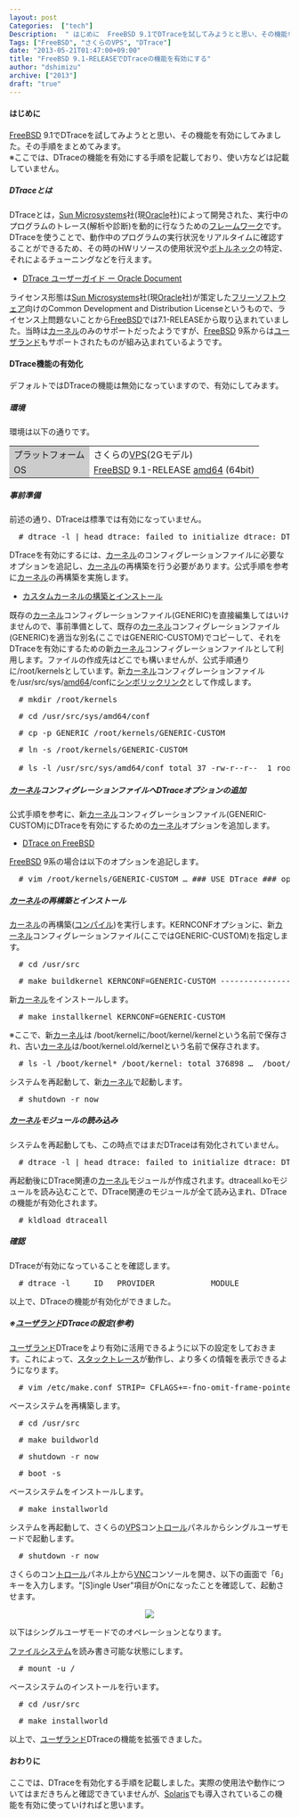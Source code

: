 ```yaml
---
layout: post
Categories:  ["tech"]
Description:  " はじめに  FreeBSD 9.1でDTraceを試してみようとと思い、その機能を有効にしてみました。その手順をまとめてみます。 ※ここでは、DTraceの機能を有効にする手順を記載しており、使い方などは記載していません。   DTrac"
Tags: ["FreeBSD", "さくらのVPS", "DTrace"]
date: "2013-05-21T01:47:00+09:00"
title: "FreeBSD 9.1-RELEASEでDTraceの機能を有効にする"
author: "dshimizu"
archive: ["2013"]
draft: "true"
---
```


<body>
<h4>はじめに</h4>
<p><a class="keyword" href="http://d.hatena.ne.jp/keyword/FreeBSD">FreeBSD</a> 9.1でDTraceを試してみようとと思い、その機能を有効にしてみました。その手順をまとめてみます。<br>※ここでは、DTraceの機能を有効にする手順を記載しており、使い方などは記載していません。 </p>
<a name="more"></a><h5>DTraceとは</h5>
<p>DTraceとは，<a class="keyword" href="http://d.hatena.ne.jp/keyword/Sun%20Microsystems">Sun Microsystems</a>社(現<a class="keyword" href="http://d.hatena.ne.jp/keyword/Oracle">Oracle</a>社)によって開発された、実行中のプログラムのトレース(解析や診断)を動的に行なうための<a class="keyword" href="http://d.hatena.ne.jp/keyword/%A5%D5%A5%EC%A1%BC%A5%E0%A5%EF%A1%BC%A5%AF">フレームワーク</a>です。DTraceを使うことで、動作中のプログラムの実行状況をリアルタイムに確認することができるため、その時のHWリソースの使用状況や<a class="keyword" href="http://d.hatena.ne.jp/keyword/%A5%DC%A5%C8%A5%EB%A5%CD%A5%C3%A5%AF">ボトルネック</a>の特定、それによるチューニングなどを行えます。 </p>
<ul>  <li><a href="http://docs.oracle.com/cd/E19253-01/819-5488/">DTrace ユーザーガイド ー Oracle Document</a></li>
</ul>
<p>ライセンス形態は<a class="keyword" href="http://d.hatena.ne.jp/keyword/Sun%20Microsystems">Sun Microsystems</a>社(現<a class="keyword" href="http://d.hatena.ne.jp/keyword/Oracle">Oracle</a>社)が策定した<a class="keyword" href="http://d.hatena.ne.jp/keyword/%A5%D5%A5%EA%A1%BC%A5%BD%A5%D5%A5%C8%A5%A6%A5%A7%A5%A2">フリーソフトウェア</a>向けのCommon Development and Distribution Licenseというもので、ライセンス上問題ないことから<a class="keyword" href="http://d.hatena.ne.jp/keyword/FreeBSD">FreeBSD</a>では7.1-RELEASEから取り込まれていました。当時は<a class="keyword" href="http://d.hatena.ne.jp/keyword/%A5%AB%A1%BC%A5%CD%A5%EB">カーネル</a>のみのサポートだったようですが、<a class="keyword" href="http://d.hatena.ne.jp/keyword/FreeBSD">FreeBSD</a> 9系からは<a class="keyword" href="http://d.hatena.ne.jp/keyword/%A5%E6%A1%BC%A5%B6%A5%E9%A5%F3%A5%C9">ユーザランド</a>もサポートされたものが組み込まれているようです。 </p>
<h4>DTrace機能の有効化</h4>
<p>デフォルトではDTraceの機能は無効になっていますので、有効にしてみます。 </p>
<h5>環境</h5>
<p>環境は以下の通りです。 </p>
<table>
<tr>  <td bgcolor="#cccccc">プラットフォーム</td>  <td>さくらの<a class="keyword" href="http://d.hatena.ne.jp/keyword/VPS">VPS</a>(2Gモデル)</td>
</tr>
<tr>  <td bgcolor="#cccccc">OS</td>  <td>
<a class="keyword" href="http://d.hatena.ne.jp/keyword/FreeBSD">FreeBSD</a> 9.1-RELEASE <a class="keyword" href="http://d.hatena.ne.jp/keyword/amd64">amd64</a> (64bit)</td>
</tr>
</table> <h5>事前準備</h5>
<p>前述の通り、DTraceは標準では有効になっていません。 </p>
<pre class="terminal">  # dtrace -l | head dtrace: failed to initialize dtrace: DTrace device not available on system  
</pre>
<p>DTraceを有効にするには、<a class="keyword" href="http://d.hatena.ne.jp/keyword/%A5%AB%A1%BC%A5%CD%A5%EB">カーネル</a>のコンフィグレーションファイルに必要なオプションを追記し、<a class="keyword" href="http://d.hatena.ne.jp/keyword/%A5%AB%A1%BC%A5%CD%A5%EB">カーネル</a>の再構築を行う必要があります。公式手順を参考に<a class="keyword" href="http://d.hatena.ne.jp/keyword/%A5%AB%A1%BC%A5%CD%A5%EB">カーネル</a>の再構築を実施します。 </p>
<ul>  <li><a href="http://www.freebsd.org/doc/ja/books/handbook/kernelconfig-building.html">カスタムカーネルの構築とインストール</a></li>
</ul>
<p>既存の<a class="keyword" href="http://d.hatena.ne.jp/keyword/%A5%AB%A1%BC%A5%CD%A5%EB">カーネル</a>コンフィグレーションファイル(GENERIC)を直接編集してはいけませんので、事前準備として、既存の<a class="keyword" href="http://d.hatena.ne.jp/keyword/%A5%AB%A1%BC%A5%CD%A5%EB">カーネル</a>コンフィグレーションファイル(GENERIC)を適当な別名(ここではGENERIC-CUSTOM)でコピーして、それをDTraceを有効にするための新<a class="keyword" href="http://d.hatena.ne.jp/keyword/%A5%AB%A1%BC%A5%CD%A5%EB">カーネル</a>コンフィグレーションファイルとして利用します。ファイルの作成先はどこでも構いませんが、公式手順通りに/root/kernelsとしています。新<a class="keyword" href="http://d.hatena.ne.jp/keyword/%A5%AB%A1%BC%A5%CD%A5%EB">カーネル</a>コンフィグレーションファイルを/usr/src/sys/<a class="keyword" href="http://d.hatena.ne.jp/keyword/amd64">amd64</a>/confに<a class="keyword" href="http://d.hatena.ne.jp/keyword/%A5%B7%A5%F3%A5%DC%A5%EA%A5%C3%A5%AF%A5%EA%A5%F3%A5%AF">シンボリックリンク</a>として作成します。<br></p>
<pre class="terminal">  # mkdir /root/kernels   
</pre>
<p></p>
<pre class="terminal">  # cd /usr/src/sys/amd64/conf   
</pre>
<pre class="terminal">  # cp -p GENERIC /root/kernels/GENERIC-CUSTOM  
</pre>
<pre class="terminal">  # ln -s /root/kernels/GENERIC-CUSTOM  
</pre>
<pre class="terminal">  # ls -l /usr/src/sys/amd64/conf total 37 -rw-r--r--  1 root  wheel    491  1月  1 23:38 DEFAULTS -rw-r--r--  1 root  wheel  14189  1月  1 23:38 GENERIC lrwxr-xr-x  1 root  wheel     28  5月 19 21:27 GENERIC-CUSTOM -&gt; /root/kernels/GENERIC-CUSTOM -rw-r--r--  1 root  wheel    791  1月  1 23:38 GENERIC.hints -rw-r--r--  1 root  wheel    143  1月  1 23:38 Makefile -rw-r--r--  1 root  wheel  16552  1月  1 23:38 NOTES -rw-r--r--  1 root  wheel    646  1月  1 23:38 XENHVM  
</pre>
<h5>
<a class="keyword" href="http://d.hatena.ne.jp/keyword/%A5%AB%A1%BC%A5%CD%A5%EB">カーネル</a>コンフィグレーションファイルへDTraceオプションの追加</h5>
<p>公式手順を参考に、新<a class="keyword" href="http://d.hatena.ne.jp/keyword/%A5%AB%A1%BC%A5%CD%A5%EB">カーネル</a>コンフィグレーションファイル(GENERIC-CUSTOM)にDTraceを有効にするための<a class="keyword" href="http://d.hatena.ne.jp/keyword/%A5%AB%A1%BC%A5%CD%A5%EB">カーネル</a>オプションを追加します。 </p>
<ul>  <li><a href="https://wiki.freebsd.org/DTrace">DTrace on FreeBSD</a></li>
</ul>
<p><a class="keyword" href="http://d.hatena.ne.jp/keyword/FreeBSD">FreeBSD</a> 9系の場合は以下のオプションを追記します。 </p>
<pre class="terminal">  # vim /root/kernels/GENERIC-CUSTOM … ### USE DTrace ### options         KDTRACE_HOOKS options         DDB_CTF options         KDTRACE_FRAME makeoptions     WITH_CTF=1  
</pre>
<h5>
<a class="keyword" href="http://d.hatena.ne.jp/keyword/%A5%AB%A1%BC%A5%CD%A5%EB">カーネル</a>の再構築とインストール</h5>
<p><a class="keyword" href="http://d.hatena.ne.jp/keyword/%A5%AB%A1%BC%A5%CD%A5%EB">カーネル</a>の再構築(<a class="keyword" href="http://d.hatena.ne.jp/keyword/%A5%B3%A5%F3%A5%D1%A5%A4%A5%EB">コンパイル</a>)を実行します。KERNCONFオプションに、新<a class="keyword" href="http://d.hatena.ne.jp/keyword/%A5%AB%A1%BC%A5%CD%A5%EB">カーネル</a>コンフィグレーションファイル(ここではGENERIC-CUSTOM)を指定します。 </p>
<pre class="terminal">  # cd /usr/src  
</pre>
<pre class="terminal">  # make buildkernel KERNCONF=GENERIC-CUSTOM -------------------------------------------------------------- &gt;&gt;&gt; Kernel build for GENERIC-CUSTOM started on Sun May 19 22:35:01 JST 2013 -------------------------------------------------------------- ===&gt; GENERIC-CUSTOM … … … objcopy --only-keep-debug zlib.ko.debug zlib.ko.symbols objcopy --strip-debug --add-gnu-debuglink=zlib.ko.symbols zlib.ko.debug zlib.ko -------------------------------------------------------------- &gt;&gt;&gt; Kernel build for GENERIC-CUSTOM completed on Sun May 19 22:10:11 JST 2013 --------------------------------------------------------------  
</pre>
<p>新<a class="keyword" href="http://d.hatena.ne.jp/keyword/%A5%AB%A1%BC%A5%CD%A5%EB">カーネル</a>をインストールします。 </p>
<pre class="terminal">  # make installkernel KERNCONF=GENERIC-CUSTOM  
</pre>
<p>※ここで、新<a class="keyword" href="http://d.hatena.ne.jp/keyword/%A5%AB%A1%BC%A5%CD%A5%EB">カーネル</a>は /boot/kernelに/boot/kernel/kernelという名前で保存され、古い<a class="keyword" href="http://d.hatena.ne.jp/keyword/%A5%AB%A1%BC%A5%CD%A5%EB">カーネル</a>は/boot/kernel.old/kernelという名前で保存されます。  </p>
<pre class="terminal">  # ls -l /boot/kernel* /boot/kernel: total 376898 …  /boot/kernel.old: total 357491 …  
</pre>
<p>システムを再起動して、新<a class="keyword" href="http://d.hatena.ne.jp/keyword/%A5%AB%A1%BC%A5%CD%A5%EB">カーネル</a>で起動します。 </p>
<pre class="terminal">  # shutdown -r now  
</pre>
<h5>
<a class="keyword" href="http://d.hatena.ne.jp/keyword/%A5%AB%A1%BC%A5%CD%A5%EB">カーネル</a>モジュールの読み込み</h5>
<p>システムを再起動しても、この時点ではまだDTraceは有効化されていません。 </p>
<pre class="terminal">  # dtrace -l | head dtrace: failed to initialize dtrace: DTrace device not available on system  
</pre>
<p>再起動後にDTrace関連の<a class="keyword" href="http://d.hatena.ne.jp/keyword/%A5%AB%A1%BC%A5%CD%A5%EB">カーネル</a>モジュールが作成されます。dtraceall.koモジュールを読み込むことで、DTrace関連のモジュールが全て読み込まれ、DTraceの機能が有効化されます。 </p>
<pre class="terminal">  # kldload dtraceall  
</pre>
<p></p>
<h5>確認</h5>DTraceが有効になっていることを確認します。 <pre class="terminal">  # dtrace -l     ID   PROVIDER            MODULE                          FUNCTION NAME     1     dtrace                                                     BEGIN     2     dtrace                                                     END     3     dtrace                                                     ERROR     4   dtmalloc                                       nfsclient_req malloc     5   dtmalloc                                       nfsclient_req free … … … 55380    profile                                                     tick-1 55381    profile                                                     tick-10 55382    profile                                                     tick-100 55383    profile                                                     tick-500 55384    profile                                                     tick-1000 55385    profile                                                     tick-5000  
</pre>
<p>以上で、DTraceの機能が有効化ができました。 </p>
<h5>※<a class="keyword" href="http://d.hatena.ne.jp/keyword/%A5%E6%A1%BC%A5%B6%A5%E9%A5%F3%A5%C9">ユーザランド</a>DTraceの設定(参考)</h5>
<p><a class="keyword" href="http://d.hatena.ne.jp/keyword/%A5%E6%A1%BC%A5%B6%A5%E9%A5%F3%A5%C9">ユーザランド</a>DTraceをより有効に活用できるように以下の設定をしておきます。これによって、<a class="keyword" href="http://d.hatena.ne.jp/keyword/%A5%B9%A5%BF%A5%C3%A5%AF%A5%C8%A5%EC%A1%BC%A5%B9">スタックトレース</a>が動作し、より多くの情報を表示できるようになります。 </p>
<pre class="terminal">  # vim /etc/make.conf STRIP= CFLAGS+=-fno-omit-frame-pointer WITH_CTF=1  
</pre>
<p>ベースシステムを再構築します。 </p>
<pre class="terminal">  # cd /usr/src  
</pre>
<pre class="terminal">  # make buildworld  
</pre>
<pre class="terminal">  # shutdown -r now  
</pre>
<pre class="terminal">  # boot -s  
</pre>
<p>ベースシステムをインストールします。 </p>
<pre class="terminal">  # make installworld  
</pre>
<p>システムを再起動して、さくらの<a class="keyword" href="http://d.hatena.ne.jp/keyword/VPS">VPS</a>コン<a class="keyword" href="http://d.hatena.ne.jp/keyword/%A5%C8%A5%ED%A1%BC%A5%EB">トロール</a>パネルからシングルユーザモードで起動します。 </p>
<pre class="terminal">  # shutdown -r now  
</pre>
<p>さくらのコン<a class="keyword" href="http://d.hatena.ne.jp/keyword/%A5%C8%A5%ED%A1%BC%A5%EB">トロール</a>パネル上から<a class="keyword" href="http://d.hatena.ne.jp/keyword/VNC">VNC</a>コンソールを開き、以下の画面で「6」キーを入力します。"[S]ingle User"項目がOnになったことを確認して、起動させます。 </p>
<div align="center"><a href="http://2.bp.blogspot.com/-XjJ4mhHUbbs/UZl9mvF8RwI/AAAAAAAAAU8/cIOAgTxJ4w4/s1600/FreeBSD_Boot.png" imageanchor="1"><img border="0" src="https://cdn-ak.f.st-hatena.com/images/fotolife/d/dshimizu/20220322/20220322113745.png"></a></div>
<p>以下はシングルユーザモードでのオペレーションとなります。 </p>
<p><a class="keyword" href="http://d.hatena.ne.jp/keyword/%A5%D5%A5%A1%A5%A4%A5%EB%A5%B7%A5%B9%A5%C6%A5%E0">ファイルシステム</a>を読み書き可能な状態にします。 </p>
<pre class="terminal">  # mount -u /  
</pre>
<p>ベースシステムのインストールを行います。 </p>
<pre class="terminal">  # cd /usr/src  
</pre>
<pre class="terminal">  # make installworld  
</pre>
<p>以上で、<a class="keyword" href="http://d.hatena.ne.jp/keyword/%A5%E6%A1%BC%A5%B6%A5%E9%A5%F3%A5%C9">ユーザランド</a>DTraceの機能を拡張できました。 </p>
<h4>おわりに</h4>
<p>ここでは、DTraceを有効化する手順を記載しました。実際の使用法や動作についてはまだきちんと確認できていませんが、<a class="keyword" href="http://d.hatena.ne.jp/keyword/Solaris">Solaris</a>でも導入されているこの機能を有効に使っていければと思います。 </p>
</body>

<!-- more -->


